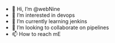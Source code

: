 - 👋 Hi, I’m @webNine
- 👀 I’m interested in devops
- 🌱 I’m currently learning jenkins
- 💞️ I’m looking to collaborate on pipelines
- 📫 How to reach mE

<!---
webNine/webNine is a ✨ special ✨ repository because its `README.md` (this file) appears on your GitHub profile.
You can click the Preview link to take a look at your changes.
--->
